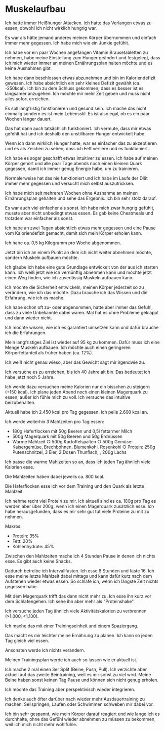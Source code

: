 # Muskelaufbau

Ich hatte immer Heißhunger Attacken. Ich hatte das Verlangen etwas zu essen, obwohl ich nicht wirklich hungrig war.

Es war als hätte jemand anderes meinen Körper übernommen und einfach immer mehr gegessen. Ich habe mich wie ein Junkie gefühlt.

Ich habe vor ein paar Wochen angefangen Vitamin Brausetabletten zu nehmen, habe meine Einstellung zum Hunger geändert und festgelegt, dass ich mich wieder immer an meinen Ernährungsplan halten möchte und es keine Ausnahmen gibt.

Ich habe dann beschlossen etwas abzunehmen und bin im Kaloriendefizit gewesen. Ich habe absichtlich ein sehr kleines Defizit gewählt (ca. -250kcal). Ich bin zu dem Schluss gekommen, dass es besser ist es langsamer anzugehen. Ich möchte mir mehr Zeit geben und muss nicht alles sofort erreichen. 

Es soll langfristig funktionieren und gesund sein. Ich mache das nicht einmalig sondern es ist mein Lebensstil. Es ist also egal, ob es ein paar Wochen länger dauert.

Das hat dann auch tatsächlich funktioniert. Ich vermute, dass mir etwas gefehlt hat und ich deshalb den unstillbaren Hunger entwickelt habe.

Wenn ich dann wirklich Hunger hatte, war es einfacher das zu akzeptieren und es als Zeichen zu sehen, dass ich Fett verliere und es funktioniert.

Ich habe es sogar geschafft etwas intuitiver zu essen. Ich habe auf meinen Körper gehört und alle paar Tage abends noch einen kleinen Quark gegessen, damit ich immer genug Energie habe, um zu trainieren.

Normalerweise hat das nie funktioniert und ich habe im Laufe der Diät immer mehr gegessen und versucht mich selbst auszutricksen.

Ich habe mich seit mehreren Wochen ohne Ausnahme an meinen Ernährungsplan gehalten und sehe das Ergebnis. Ich bin sehr stolz darauf.

Es war auch viel einfacher als sonst. Ich habe mich zwar hungrig gefühlt, musste aber nicht unbedingt etwas essen. Es gab keine Cheatmeals und trotzdem war einfacher als sonst.

Ich habe an zwei Tagen absichtlich etwas mehr gegessen und eine Pause vom Kaloriendefizit gemacht, damit sich mein Körper erholen kann.

Ich habe ca. 0,5 kg Kilogramm pro Woche abgenommen. 

Jetzt bin ich an einem Punkt an dem ich nicht weiter abnehmen möchte, sondern Muskeln aufbauen möchte.

Ich glaube ich habe eine gute Grundlage entwickelt von der aus ich starten kann. Ich weiß jetzt wie ich vernünftig abnehmen kann und möchte jetzt einen Weg finden, wie ich zuverlässig Muskeln aufbauen kann.

Ich möchte die Sicherheit entwickeln, meinen Körper jederzeit so zu verändern, wie ich das möchte. Dazu brauche ich das Wissen und die Erfahrung, wie ich es mache.

Ich habe schon oft zu- oder abgenommen, hatte aber immer das Gefühl, dass zu viele Unbekannte dabei waren. Mal hat es ohne Probleme geklappt und dann wieder nicht. 

Ich möchte wissen, wie ich es garantiert umsetzen kann und dafür brauche ich die Erfahrungen.

Mein langfristiges Ziel ist wieder auf 95 kg zu kommen. Dafür muss ich eine Menge Muskeln aufbauen. Ich möchte auch einen geringeren Körperfettanteil als früher haben (ca. 12%).

Ich weiß nicht genau wieso, aber das Gewicht sagt mir irgendwie zu.

Ich versuche es zu erreichen, bis ich 40 Jahre alt bin. Das bedeutet ich habe jetzt noch 5 Jahre.

Ich werde dazu versuchen meine Kalorien nur ein bisschen zu steigern (+150 kcal). Ich plane jeden Abend noch einen kleinen Magerquark zu essen, außer ich fühle mich zu voll. Ich versuche das intuitive beizubehalten.

Aktuell habe ich 2.450 kcal pro Tag gegessen. Ich peile 2.600 kcal an.

Ich werde weiterhin 3 Mahlzeiten pro Tag essen:

- 180g Haferflocken mit 50g Beeren und 0,5l fettarmer Milch
- 500g Magerquark mit 50g Beeren und 50g Erdnüssen
- Warme Mahlzeit 
    ○ 500g Kartoffelspalten
    ○ 500g Gemüse: Kaisergemüse, Brechbohnen, Blumenkohl, Rosenkohl
    ○ Protein: 250g Putenschnitzel, 3 Eier, 2 Dosen Thunfisch, , 200g Lachs

Ich passe die warme Mahlzeiten so an, dass ich jeden Tag ähnlich viele Kalorien esse.

Die Mahlzeiten haben dabei jeweils ca. 800 kcal.

Die Haferflocken esse ich vor dem Training und den Quark als letzte Mahlzeit.

Ich nehme recht viel Protein zu mir. Ich aktuell sind es ca. 180g pro Tag es werden aber über 200g, wenn ich einen Magerquark zusätzlich esse. Ich habe herausgefunden, dass es mir sehr gut tut viele Proteine zu mit zu nehmen.

Makros:

- Protein: 35%
- Fett: 20%
- Kohlenhydrate: 45%

Zwischen den Mahlzeiten mache ich 4 Stunden Pause in denen ich nichts esse. Es gibt auch keine Snacks.

Dadurch betreibe ich Intervallfasten. Ich esse 8 Stunden und faste 16. Ich esse meine letzte Mahlzeit dabei mittags und kann dafür kurz nach dem Aufstehen wieder etwas essen. So schlafe ich, wenn ich längste Zeit nichts gegessen habe.

Mit dem Magerquark trifft das dann nicht mehr zu. Ich esse ihn kurz vor dem Schlafengehen. Ich sehe ihn aber mehr als "Proteinshake".

Ich versuche jeden Tag ähnlich viele Aktivitätskalorien zu verbrennen (>1.000, <1.100).

Ich mache das mit einer Trainingseinheit und einem Spaziergang.

Das macht es mir leichter meine Ernährung zu planen. Ich kann so jeden Tag gleich viel essen.

Ansonsten werde ich nichts verändern.

Meinen Trainingsplan werde ich auch so lassen wie er aktuell ist.

Ich mache 2 mal einen 3er Split (Beine, Push, Pull). Ich verzichte aber aktuell auf das zweite Beintraining, weil es mir sonst zu viel wird. Meine Beine haben sonst keinen Tag Pause und können sich nicht genug erholen.

Ich möchte das Training aber perspektivisch wieder integrieren.

Ich denke auch öfter darüber nach wieder mehr Ausdauertraining zu machen. Seilspringen, Laufen oder Schwimmen schweben mir dabei vor.

Ich bin sehr gespannt, wie mein Körper darauf reagiert und wie lange ich es durchhalte, ohne das Gefühl wieder abnehmen zu müssen zu bekommen, weil ich mich nicht mehr wohlfühle.

